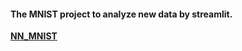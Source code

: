 #### The MNIST project to analyze new data by streamlit.

**[NN_MNIST](https://github.com/HamidHekmatnezhad/NN_MNIST)**
